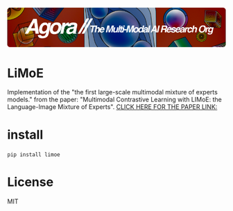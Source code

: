 [![Multi-Modality](agorabanner.png)](https://discord.gg/qUtxnK2NMf)

# LiMoE
Implementation of the "the first large-scale multimodal mixture of experts models." from the paper: "Multimodal Contrastive Learning with LIMoE: the Language-Image Mixture of Experts". [CLICK HERE FOR THE PAPER LINK:](https://arxiv.org/abs/2206.02770)


# install
`pip install limoe`

# License
MIT
